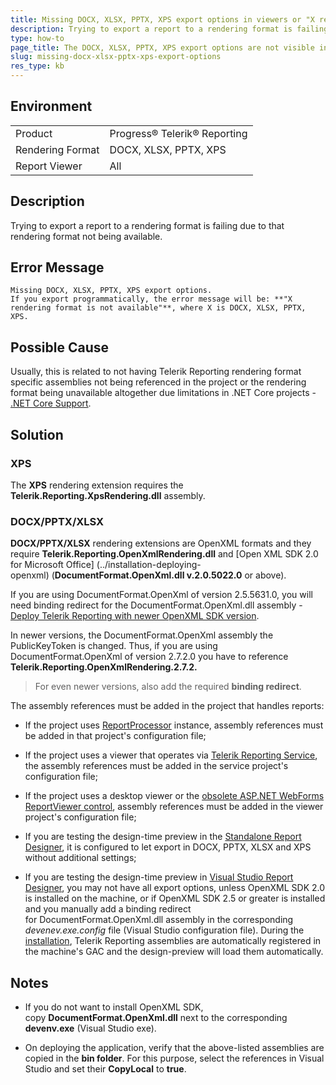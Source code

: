 ```yaml
---
title: Missing DOCX, XLSX, PPTX, XPS export options in viewers or "X rendering format is not available" error message
description: Trying to export a report to a rendering format is failing due to that rendering format not being available..
type: how-to
page_title: The DOCX, XLSX, PPTX, XPS export options are not visible in report viewers or "X rendering format is not available" error message
slug: missing-docx-xlsx-pptx-xps-export-options
res_type: kb
---
```


## Environment

<table>
    <tbody>
	    <tr>
	    	<td>Product</td>
	    	<td>Progress® Telerik® Reporting</td>
	    </tr>
      <tr>
	    	<td>Rendering Format</td>
	    	<td>DOCX, XLSX, PPTX, XPS</td>
	    </tr>
       <tr>
	    	<td>Report Viewer</td>
	    	<td>All</td>
	    </tr>
    </tbody>
</table>

## Description

Trying to export a report to a rendering format is failing due to that rendering format not being available.

## Error Message

```
Missing DOCX, XLSX, PPTX, XPS export options.  
If you export programmatically, the error message will be: **"X rendering format is not available"**, where X is DOCX, XLSX, PPTX, XPS.  
```

## Possible Cause

Usually, this is related to not having Telerik Reporting rendering format specific assemblies not being referenced in the project or the rendering format being unavailable altogether due limitations in .NET Core projects - [.NET Core Support](../use-reports-in-net-core-apps).

## Solution

 ### XPS

  The **XPS** rendering extension requires the **Telerik.Reporting.XpsRendering.dll** assembly.   
  
 ### DOCX/PPTX/XLSX
 
  **DOCX/PPTX/XLSX** rendering extensions are OpenXML formats and they require **Telerik.Reporting.OpenXmlRendering.dll** and [Open XML SDK 2.0 for Microsoft Office]            (../installation-deploying-openxml) (**DocumentFormat.OpenXml.dll v.2.0.5022.0** or above).   
  
 If you are using DocumentFormat.OpenXml of version  2.5.5631.0, you will need binding redirect for the DocumentFormat.OpenXml.dll assembly - [Deploy Telerik Reporting with newer OpenXML SDK version](./deploy-telerik-reporting-with-newer-openxml-sdk-version).   
  
  In newer versions, the DocumentFormat.OpenXml assembly the PublicKeyToken is changed. Thus, if you are using DocumentFormat.OpenXml of version 2.7.2.0 you have to reference **Telerik.Reporting.OpenXmlRendering.2.7.2.** 
 
  > For even newer versions, also add the required **binding redirect**.  
  
  The assembly references must be added in the project that handles reports:

- If the project uses [ReportProcessor](../methods-t-telerik-reporting-processing-reportprocessor) instance, assembly references must be added in that project's configuration file;

- If the project uses a viewer that operates via [Telerik Reporting Service](../telerik-reporting-services), the assembly references must be added in the service project's configuration file;

- If the project uses a desktop viewer or the [obsolete ASP.NET WebForms ReportViewer control](../asp-net-report-viewer), assembly references must be added in the viewer project's configuration file;

- If you are testing the design-time preview in the [Standalone Report Designer](../standalone-report-designer), it is configured to let export in DOCX, PPTX, XLSX and XPS without additional settings;

- If you are testing the design-time preview in [Visual Studio Report Designer](../ui-report-designer), you may not have all export options, unless OpenXML SDK 2.0 is installed on the machine, or if OpenXML SDK 2.5 or greater is installed and you manually add a binding redirect for DocumentFormat.OpenXml.dll assembly in the corresponding *devenev.exe.config* file (Visual Studio configuration file). During the [installation](../installation-installing-from-msi), Telerik Reporting assemblies are automatically registered in the machine's GAC and the design-preview will load them automatically.  

## Notes

- If you do not want to install OpenXML SDK, copy **DocumentFormat.OpenXml.dll** next to the corresponding **devenv.exe** (Visual Studio exe).

- On deploying the application, verify that the above-listed assemblies are copied in the **bin folder**. For this purpose, select the references in Visual Studio and set their **CopyLocal** to **true**. 

